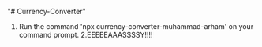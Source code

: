 "# Currency-Converter" 
1. Run the command 'npx currency-converter-muhammad-arham' on your command prompt.
2.EEEEEAAASSSSY!!!!
